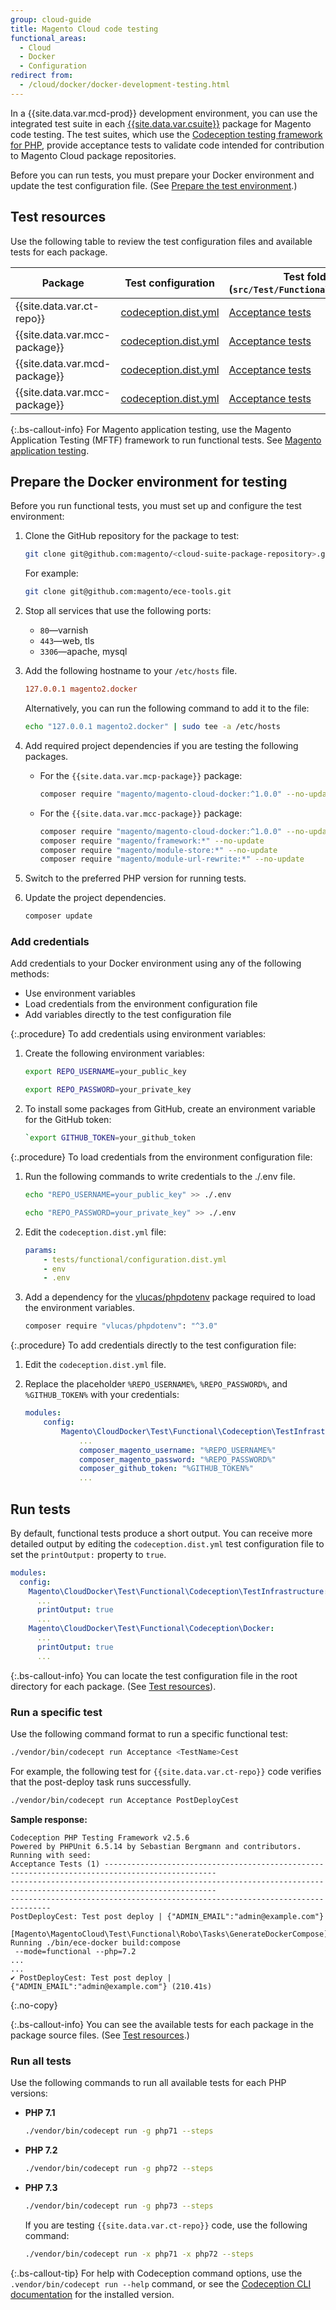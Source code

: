```yaml
---
group: cloud-guide
title: Magento Cloud code testing
functional_areas:
  - Cloud
  - Docker
  - Configuration
redirect from:
  - /cloud/docker/docker-development-testing.html
---
```


In a {{site.data.var.mcd-prod}} development environment, you can use the integrated test suite in each [{{site.data.var.csuite}}] package for Magento code testing. The test suites, which use the [Codeception testing framework for PHP], provide acceptance tests to validate code intended for contribution to Magento Cloud package repositories.

Before you can run tests, you must prepare your Docker environment and update the test configuration file. (See [Prepare the test environment](#prepare-the-docker-environment-for-testing).)

## Test resources

Use the following table to review the test configuration files and available tests for each package.

| Package                          | Test configuration                                                 | Test folder <br>(`src/Test/Functional/Acceptance`)                                                |
|----------------------------------|--------------------------------------------------------------------|------------------------------------------------------------|
| {{site.data.var.ct-repo}}               | [codeception.dist.yml][{{site.data.var.ct-repo}} codeception.dist.yml]  | [Acceptance tests][{{site.data.var.ct-repo}} Acceptance tests]  |
| {{site.data.var.mcc-package}} | [codeception.dist.yml][{{site.data.var.mcc-package}} codeception.dist.yml] | [Acceptance tests][{{site.data.var.mcc-package}} Acceptance tests] |
| {{site.data.var.mcd-package}}    | [codeception.dist.yml][{{site.data.var.mcd-package}} codeception.dist.yml] | [Acceptance tests][{{site.data.var.mcd-package}} Acceptance tests] |
| {{site.data.var.mcc-package}}   | [codeception.dist.yml][{{site.data.var.mcp-package}} codeception.dist.yml] | [Acceptance tests][{{site.data.var.mcp-package}} Acceptance tests] |

{:.bs-callout-info}
For Magento application testing, use the Magento Application Testing (MFTF) framework to run functional tests. See [Magento application testing].

## Prepare the Docker environment for testing

Before you run functional tests, you must set up and configure the test environment:

1. Clone the GitHub repository for the package to test:

   ```bash
   git clone git@github.com:magento/<cloud-suite-package-repository>.git
   ```

   For example:

   ```bash
   git clone git@github.com:magento/ece-tools.git
   ```

1. Stop all services that use the following ports:

   -  `80`—varnish
   -  `443`—web, tls
   -  `3306`—apache, mysql

1. Add the following hostname to your `/etc/hosts` file.

   ```conf
   127.0.0.1 magento2.docker
   ```

   Alternatively, you can run the following command to add it to the file:

   ```bash
   echo "127.0.0.1 magento2.docker" | sudo tee -a /etc/hosts
   ```

1. Add required project dependencies if you are testing the following packages.

   -  For the `{{site.data.var.mcp-package}}` package:

      ```bash
      composer require "magento/magento-cloud-docker:^1.0.0" --no-update
      ```

   -  For the `{{site.data.var.mcc-package}}` package:

      ```bash
      composer require "magento/magento-cloud-docker:^1.0.0" --no-update
      composer require "magento/framework:*" --no-update
      composer require "magento/module-store:*" --no-update
      composer require "magento/module-url-rewrite:*" --no-update
      ```

1. Switch to the preferred PHP version for running tests.

1. Update the project dependencies.

   ```bash
   composer update
   ```

### Add credentials

Add credentials to your Docker environment using any of the following methods:

-  Use environment variables
-  Load credentials from the environment configuration file
-  Add variables directly to the test configuration file

{:.procedure}
To add credentials using environment variables:

1. Create the following environment variables:

   ```bash
   export REPO_USERNAME=your_public_key
   ```

   ```bash
   export REPO_PASSWORD=your_private_key
   ```

1. To install some packages from GitHub, create an environment variable for the GitHub token:

   ```bash
   `export GITHUB_TOKEN=your_github_token
   ````

{:.procedure}
To load credentials from the environment configuration file:

1. Run the following commands to write credentials to the ./.env file.

   ```bash
   echo "REPO_USERNAME=your_public_key" >> ./.env
   ```

   ```bash
   echo "REPO_PASSWORD=your_private_key" >> ./.env
   ```

1. Edit the `codeception.dist.yml` file:

   ```yaml
   params:
       - tests/functional/configuration.dist.yml
       - env
       - .env
   ```

1. Add a dependency for the [vlucas/phpdotenv] package required to load the environment variables.

   ```bash
   composer require "vlucas/phpdotenv": "^3.0"
   ```

{:.procedure}
To add credentials directly to the test configuration file:

1. Edit the `codeception.dist.yml` file.

1. Replace the placeholder `%REPO_USERNAME%`, `%REPO_PASSWORD%`, and `%GITHUB_TOKEN%` with your credentials:

   ```yaml
   modules:
       config:
           Magento\CloudDocker\Test\Functional\Codeception\TestInfrastructure:
               ...
               composer_magento_username: "%REPO_USERNAME%"
               composer_magento_password: "%REPO_PASSWORD%"
               composer_github_token: "%GITHUB_TOKEN%"
               ...
   ```

## Run tests

By default, functional tests produce a short output. You can receive more detailed output by editing the `codeception.dist.yml` test configuration file to set the `printOutput:` property to `true`.

```yaml
modules:
  config:
    Magento\CloudDocker\Test\Functional\Codeception\TestInfrastructure:
      ...
      printOutput: true
      ...
    Magento\CloudDocker\Test\Functional\Codeception\Docker:
      ...
      printOutput: true
      ...
```

{:.bs-callout-info}
You can locate the test configuration file in the root directory for each package. (See [Test resources](#test-resources)).

### Run a specific test

Use the following command format to run a specific functional test:

```bash
./vendor/bin/codecept run Acceptance <TestName>Cest
```

For example, the following test for ```{{site.data.var.ct-repo}}``` code verifies that the post-deploy task runs successfully.

```bash
./vendor/bin/codecept run Acceptance PostDeployCest
```

**Sample response:**

```terminal
Codeception PHP Testing Framework v2.5.6
Powered by PHPUnit 6.5.14 by Sebastian Bergmann and contributors.
Running with seed:
Acceptance Tests (1) -----------------------------------------------------------------------------------------------
--------------------------------------------------------------------------------------------------------------------
-------------------------------------------------------------------------------
PostDeployCest: Test post deploy | {"ADMIN_EMAIL":"admin@example.com"}
 [Magento\MagentoCloud\Test\Functional\Robo\Tasks\GenerateDockerCompose] Running ./bin/ece-docker build:compose
 --mode=functional --php=7.2
...
...
✔ PostDeployCest: Test post deploy | {"ADMIN_EMAIL":"admin@example.com"} (210.41s)
```
{:.no-copy}

{:.bs-callout-info}
You can see the available tests for each package in the package source files. (See [Test resources](#test-resources).)

### Run all tests

Use the following commands to run all available tests for each PHP versions:

-  **PHP 7.1**

   ```bash
   ./vendor/bin/codecept run -g php71 --steps
   ```

-  **PHP 7.2**

   ```bash
   ./vendor/bin/codecept run -g php72 --steps
   ```

-  **PHP 7.3**

   ```bash
   ./vendor/bin/codecept run -g php73 --steps
   ```

   If you are testing `{{site.data.var.ct-repo}}` code, use the following command:

   ```bash
   ./vendor/bin/codecept run -x php71 -x php72 --steps
   ```

{:.bs-callout-tip}
 For help with Codeception command options, use the `.vendor/bin/codecept run --help` command, or see the [Codeception CLI documentation] for the installed version.

<!--Link definitions-->

[{{site.data.var.csuite}}]: {{site.baseurl}}/cloud/release-notes/cloud-tools.html
[Magento application testing]: {{site.baseurl}}/cloud/docker/docker-test-app-mftf.html
[Codeception testing framework for PHP]: https://github.com/codeception/codeception
[{{site.data.var.ct-repo}} codeception.dist.yml]: https://github.com/magento/ece-tools/blob/{{site.data.var.ct-release}}/codeception.dist.yml
[{{site.data.var.mcc-package}} codeception.dist.yml]: https://github.com/magento/magento-cloud-components/blob/{{site.data.var.mcc-release}}/codeception.dist.yml
[{{site.data.var.mcp-package}} codeception.dist.yml]: https://github.com/magento/magento-cloud-patches/blob/{{site.data.var.mcp-release}}/codeception.dist.yml
[{{site.data.var.mcd-package}} codeception.dist.yml]: https://github.com/magento/magento-cloud-docker/blob/develop/codeception.dist.yml
[{{site.data.var.ct-repo}} Acceptance tests]: https://github.com/magento/ece-tools/tree/{{site.data.var.ct-release}}/src/Test/Functional/Acceptance
[{{site.data.var.mcc-package}} Acceptance tests]: https://github.com/magento/magento-cloud-components/tree/{{site.data.var.mcc-release}}/Test/Functional/Acceptance
[{{site.data.var.mcd-package}} Acceptance tests]: https://github.com/magento/magento-cloud-docker/tree/{{site.data.var.mcd-release}}/Test/Functional/Acceptance
[{{site.data.var.mcp-package}} Acceptance tests]: https://github.com/magento/magento-cloud-patches/tree/{{site.data.var.mcp-release}}/src/Test/Functional/Acceptance
[vlucas/phpdotenv]: https://github.com/vlucas/phpdotenv
[Codeception CLI documentation]: https://github.com/Codeception/Codeception/blob/2.5/src/Codeception/Command/Run.php
